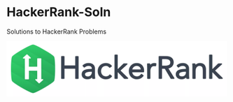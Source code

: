 # HackerRank-Soln
Solutions to HackerRank Problems

![Image of  HR](https://github.com/nick-nagaraj/HackerRank-Soln/blob/master/Extra/HR.jpg)


